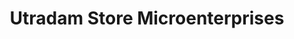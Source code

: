 ---
title: "Utradam Store Microenterprises"
url: /trivandrum/utradam-store-microenterprises/
shop: shop
---